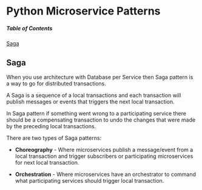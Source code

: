 # Python Microservice Patterns

##### Table of Contents
[Saga](#saga)

## Saga
When you use architecture with Database per Service then Saga pattern is a way to go for distributed transactions.

A Saga is a sequence of a local transactions and each transaction will publish messages or events that triggers the next local transaction.

In Saga pattern if something went wrong to a participating service there should be a compensating transaction to undo the changes that were made by the preceding local transactions.

There are two types of Saga patterns:
- __Choreography__ - Where microservices publish a message/event from a local transaction and trigger subscribers or participating microservices for next local transaction.

- __Orchestration__ - Where microservices have an orchestrator to command what participating services should trigger local transaction.

